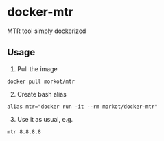 # docker-mtr

MTR tool simply dockerized

## Usage

1. Pull the image

```shell
docker pull morkot/mtr
```

2. Create bash alias

```shell
alias mtr="docker run -it --rm morkot/docker-mtr"
```

3. Use it as usual, e.g.

```shell
mtr 8.8.8.8
```
